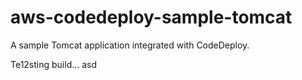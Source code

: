 # aws-codedeploy-sample-tomcat
A sample Tomcat application integrated with CodeDeploy. 

Te12sting build...
asd
